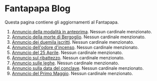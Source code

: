 # Fantapapa Blog

Questa pagina contiene gli aggiornamenti al Fantapapa.

1. [Annuncio della modalità in anteprima](bulletin/preview-mode.html). Nessun cardinale menzionato.
2. [Annuncio della morte di Bergoglio](bulletin/04-22.html). Nessun cardinale menzionato.
3. [Annuncio dei duemila iscritti](bulletin/04-23.html). Nessun cardinale menzionato.
4. [Annuncio dell'odore d'incenso](bulletin/04-24.html). Nessun cardinale menzionato.
5. [Annuncio del 25 Aprile](bulletin/04-25.html). Nessun cardinale menzionato.
6. [Annuncio sul ribattezzo](bulletin/04-26.html). Nessun cardinale menzionato.
7. [Annuncio sulle leghe](bulletin/04-27.html). Nessun cardinale menzionato.
8. [Annuncio sulla data del conclave](bulletin/04-29.html). Nessun cardinale menzionato.
9. [Annuncio del Primo Maggio](bulletin/05-01.html). Nessun cardinale menzionato.
